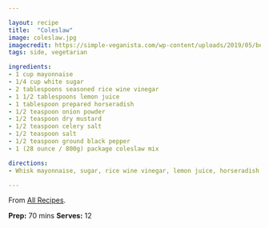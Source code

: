 ```yaml
---

layout: recipe
title:  "Coleslaw"
image: coleslaw.jpg
imagecredit: https://simple-veganista.com/wp-content/uploads/2019/05/best-vegan-coleslaw-recipe-4.jpg
tags: side, vegetarian

ingredients:
- 1 cup mayonnaise
- 1/4 cup white sugar
- 2 tablespoons seasoned rice wine vinegar
- 1 1/2 tablespoons lemon juice
- 1 tablespoon prepared horseradish
- 1/2 teaspoon onion powder
- 1/2 teaspoon dry mustard
- 1/2 teaspoon celery salt
- 1/2 teaspoon salt
- 1/2 teaspoon ground black pepper
- 1 (28 ounce / 800g) package coleslaw mix

directions:
- Whisk mayonnaise, sugar, rice wine vinegar, lemon juice, horseradish, onion powder, dry mustard, celery salt, salt, and black pepper in a large mixing bowl, stirring to dissolve sugar. Fold coleslaw mix into dressing. Cover bowl and refrigerate 1 hour before serving.

---
```


From [All Recipes](https://www.allrecipes.com/recipe/232311/traditional-creamy-coleslaw/).


**Prep:** 70 mins
**Serves:** 12
